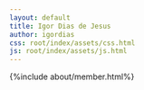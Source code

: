 ```yaml
---
layout: default
title: Igor Dias de Jesus
author: igordias
css: root/index/assets/css.html
js: root/index/assets/js.html
---
```


{%include about/member.html%}